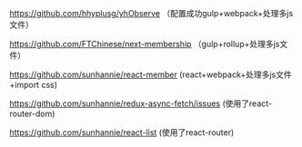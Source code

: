 https://github.com/hhyplusg/yhObserve  （配置成功gulp+webpack+处理多js文件）

https://github.com/FTChinese/next-membership  （gulp+rollup+处理多js文件）

https://github.com/sunhannie/react-member (react+webpack+处理多js文件+import css)

https://github.com/sunhannie/redux-async-fetch/issues (使用了react-router-dom)

https://github.com/sunhannie/react-list (使用了react-router)
